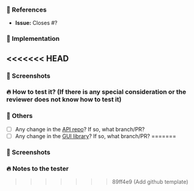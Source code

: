 ### :pushpin: References

-   **Issue:** Closes #?

### :memo: Implementation

<<<<<<< HEAD
-

### :art: Screenshots

### :fire: How to test it? (If there is any special consideration or the reviewer does not know how to test it)

### :bookmark_tabs: Others

-   [ ] Any change in the [API repo](https://github.com/EyeSeeTea/d2-api)? If so, what branch/PR?
-   [ ] Any change in the [GUI library](https://github.com/EyeSeeTea/d2-ui-components)? If so, what branch/PR?
=======
### :art: Screenshots

### :fire: Notes to the tester
>>>>>>> 89ff4e9 (Add github template)
